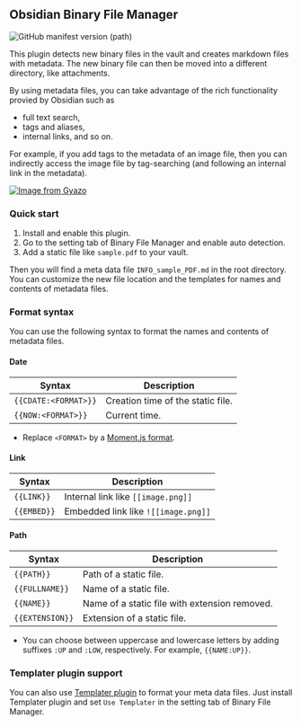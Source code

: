 ## Obsidian Binary File Manager

![GitHub manifest version (path)](https://img.shields.io/github/manifest-json/v/willjasen/obsidian-binary-file-manager-plugin)

This plugin detects new binary files in the vault and creates markdown files with metadata. The new binary file can then be moved into a different directory, like attachments.

By using metadata files, you can take advantage of the rich functionality provied by Obsidian such as
- full text search,
- tags and aliases,
- internal links, and so on.

For example, if you add tags to the metadata of an image file, then you can indirectly access the image file by tag-searching (and following an internal link in the metadata).

[![Image from Gyazo](https://i.gyazo.com/6c46d863e4c31d0815bcf027fdb48f92.gif)](https://gyazo.com/6c46d863e4c31d0815bcf027fdb48f92)

### Quick start
1. Install and enable this plugin.
2. Go to the setting tab of Binary File Manager and enable auto detection.
3. Add a static file like `sample.pdf` to your vault.

Then you will find a meta data file `INFO_sample_PDF.md` in the root directory.
You can customize the new file location and the templates for names and contents of metadata files.

### Format syntax
You can use the following syntax to format the names and contents of metadata files.
#### Date
| Syntax | Description |
| -- | -- |
| `{{CDATE:<FORMAT>}}` | Creation time of the static file.  |
| `{{NOW:<FORMAT>}}` | Current time. |

- Replace `<FORMAT>` by a [Moment.js format](https://momentjs.com/docs/#/displaying/format/).

#### Link
| Syntax | Description |
| -- | -- |
| `{{LINK}}` | Internal link like `[[image.png]]` |
| `{{EMBED}}` | Embedded link like `![[image.png]]` |

#### Path
| Syntax | Description |
| -- | -- |
| `{{PATH}}` | Path of a static file. |
| `{{FULLNAME}}` | Name of a static file. |
| `{{NAME}}` | Name of a static file with extension removed. |
| `{{EXTENSION}}` | Extension of a static file. |

- You can choose between uppercase and lowercase letters by adding suffixes `:UP` and `:LOW`, respectively. For example, `{{NAME:UP}}`.

### Templater plugin support
You can also use [Templater plugin](https://github.com/SilentVoid13/Templater) to format your meta data files.
Just install Templater plugin and set `Use Templater` in the setting tab of Binary File Manager.
